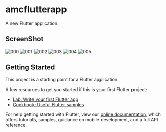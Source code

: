 # amcflutterapp

A new Flutter application.

## ScreenShot

![000](https://user-images.githubusercontent.com/49086525/86271278-3d18d380-bbea-11ea-9605-75863a1c590c.jpeg"Splash")
![001](https://user-images.githubusercontent.com/49086525/86271414-73eee980-bbea-11ea-9cb6-1b380daa9257.jpeg"Home")
![002](https://user-images.githubusercontent.com/49086525/86271418-75b8ad00-bbea-11ea-820a-893325382482.jpeg"Navigation_Bar")
![003](https://user-images.githubusercontent.com/49086525/86271421-76514380-bbea-11ea-9c4a-7d6de7a5bcd9.jpeg"Inner_Screen")
![004](https://user-images.githubusercontent.com/49086525/86271426-77827080-bbea-11ea-8f9e-d480151d2a31.jpeg"List")
![005](https://user-images.githubusercontent.com/49086525/86271430-781b0700-bbea-11ea-90f5-66b4d5225af7.jpeg"Social_Media")

## Getting Started

This project is a starting point for a Flutter application.

A few resources to get you started if this is your first Flutter project:

- [Lab: Write your first Flutter app](https://flutter.dev/docs/get-started/codelab)
- [Cookbook: Useful Flutter samples](https://flutter.dev/docs/cookbook)

For help getting started with Flutter, view our
[online documentation](https://flutter.dev/docs), which offers tutorials,
samples, guidance on mobile development, and a full API reference.





